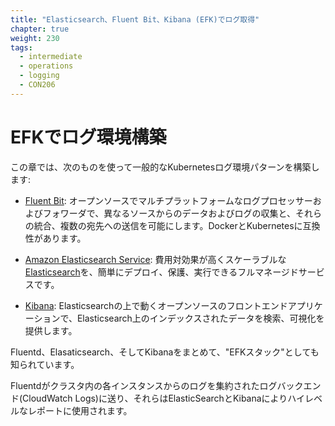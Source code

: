 ```yaml
---
title: "Elasticsearch、Fluent Bit、Kibana (EFK)でログ取得"
chapter: true
weight: 230
tags:
  - intermediate
  - operations
  - logging
  - CON206
---
```


<!--
# Implement Logging with EFK
-->
# EFKでログ環境構築

<!--
In this Chapter, we will deploy a common Kubernetes logging pattern which consists of the following:
-->
この章では、次のものを使って一般的なKubernetesログ環境パターンを構築します:

<!--
* [Fluent Bit](https://fluentbit.io/): an open source and multi-platform Log Processor and Forwarder which allows you to collect data/logs from different sources, unify and send them to multiple destinations. It's fully compatible with Docker and Kubernetes environments.
-->
* [Fluent Bit](https://fluentbit.io/): オープンソースでマルチプラットフォームなログプロセッサーおよびフォワーダで、異なるソースからのデータおよびログの収集と、それらの統合、複数の宛先への送信を可能にします。DockerとKubernetesに互換性があります。

<!--
* [Amazon Elasticsearch Service](https://aws.amazon.com/elasticsearch-service/): a fully managed service that makes it easy for you to deploy, secure, and run [Elasticsearch](https://www.elastic.co/what-is/elasticsearch) cost effectively at scale.
-->
* [Amazon Elasticsearch Service](https://aws.amazon.com/elasticsearch-service/): 費用対効果が高くスケーラブルな[Elasticsearch](https://www.elastic.co/what-is/elasticsearch)を、簡単にデプロイ、保護、実行できるフルマネージドサービスです。

<!--
* [Kibana](https://www.elastic.co/what-is/kibana): an open source frontend application that sits on top of the Elasticsearch, providing search and data visualization capabilities for data indexed in Elasticsearch.
-->
* [Kibana](https://www.elastic.co/what-is/kibana): Elasticsearchの上で動くオープンソースのフロントエンドアプリケーションで、Elasticsearch上のインデックスされたデータを検索、可視化を提供します。

<!--
Together, Fluent Bit, Elasticsearch and Kibana is also known as "EFK stack".
-->
Fluentd、Elasaticsearch、そしてKibanaをまとめて、"EFKスタック"としても知られています。

<!--
Fluent Bit will forward logs from the individual instances in the cluster to a centralized logging backend where they are combined for higher-level reporting using ElasticSearch and Kibana.
-->
Fluentdがクラスタ内の各インスタンスからのログを集約されたログバックエンド(CloudWatch Logs)に送り、それらはElasticSearchとKibanaによりハイレベルなレポートに使用されます。
